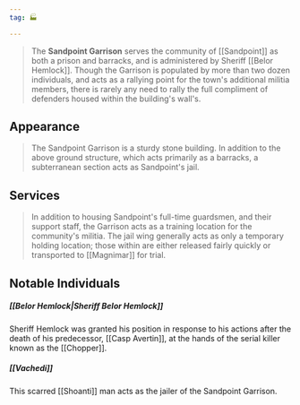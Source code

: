 ```yaml
---
tag: 🏭

---
```

> The **Sandpoint Garrison** serves the community of [[Sandpoint]] as both a prison and barracks, and is administered by Sheriff [[Belor Hemlock]]. Though the Garrison is populated by more than two dozen individuals, and acts as a rallying point for the town's additional militia members, there is rarely any need to rally the full compliment of defenders housed within the building's wall's.



## Appearance

> The Sandpoint Garrison is a sturdy stone building. In addition to the above ground structure, which acts primarily as a barracks, a subterranean section acts as Sandpoint's jail.


## Services

> In addition to housing Sandpoint's full-time guardsmen, and their support staff, the Garrison acts as a training location for the community's militia. The jail wing generally acts as only a temporary holding location; those within are either released fairly quickly or transported to [[Magnimar]] for trial.


## Notable Individuals


##### [[Belor Hemlock|Sheriff Belor Hemlock]]

Sheriff Hemlock was granted his position in response to his actions after the death of his predecessor, [[Casp Avertin]], at the hands of the serial killer known as the [[Chopper]].

##### [[Vachedi]]

This scarred [[Shoanti]] man acts as the jailer of the Sandpoint Garrison.







